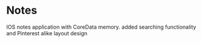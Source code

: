 # Notes
IOS notes application with CoreData memory. added searching functionality and Pinterest alike layout design
